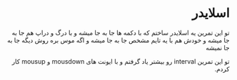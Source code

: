 <div dir="rtl">

# اسلایدر

تو این تمرین یه اسلایدر ساختم که با دکمه ها جا به جا میشه و با درگ و دراپ هم جا به جا میشه و خودش هم با یه تایم مشخص جا به جا میشه و اگه موس بره روش دیگه جا به جا نمیشه

تو این تمرین interval رو بیشتر یاد گرفتم و با ایونت های mousdown و mousup کار کردم.

</div>
